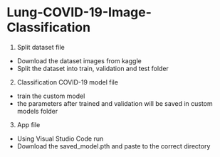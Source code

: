 # Lung-COVID-19-Image-Classification

1) Split dataset file
- Download the dataset images from kaggle
- Split the dataset into train, validation and test folder

2) Classification COVID-19 model file
- train the custom model
- the parameters after trained and validation will be saved in custom models folder

3) App file
- Using Visual Studio Code run
- Download the saved_model.pth and paste to the correct directory
